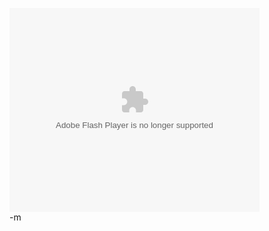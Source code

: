 <embed style="width:400px; height:326px;" id="VideoPlayback" type="application/x-shockwave-flash" src="http://video.google.com/googleplayer.swf?docId=2686718531227108017&hl=en" flashvars=""> </embed><br/>
-m